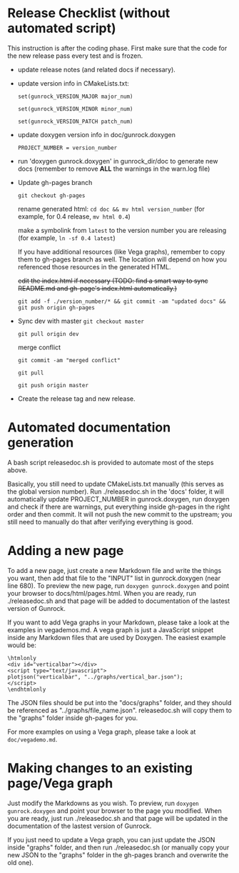Release Checklist (without automated script)
==============

This instruction is after the coding phase. First make sure that the code for the new release pass every test and is frozen.

- update release notes (and related docs if necessary).
- update version info in CMakeLists.txt:

  `set(gunrock_VERSION_MAJOR major_num)`
  
  `set(gunrock_VERSION_MINOR minor_num)`
  
  `set(gunrock_VERSION_PATCH patch_num)`
- update doxygen version info in doc/gunrock.doxygen
  
  `PROJECT_NUMBER = version_number`
- run 'doxygen gunrock.doxygen' in gunrock_dir/doc to generate new docs (remember to remove **ALL**
  the warnings in the warn.log file)
  
- Update gh-pages branch

  `git checkout gh-pages`
  
  rename generated html: `cd doc && mv html version_number` (for example, for 0.4 release, `mv html 0.4`)

  make a symbolink from `latest` to the version number you are releasing (for example, `ln -sf 0.4 latest`)

  If you have additional resources (like Vega graphs), remember to copy them to gh-pages branch as well. 
  The location will depend on how you referenced those resources in the generated HTML.

  ~~edit the index.html if necessary (TODO: find a smart way to sync README.md and gh-page's index.html automatically.)~~
  
  `git add -f ./version_number/* && git commit -am "updated docs" && git push origin gh-pages`
  
- Sync dev with master
  `git checkout master`
  
  `git pull origin dev`
  
  merge conflict
  
  `git commit -am "merged conflict"`
  
  `git pull`
  
  `git push origin master`
  
- Create the release tag and new release.

Automated documentation generation
==============
A bash script releasedoc.sh is provided to automate most of the steps above.

Basically, you still need to update CMakeLists.txt manually (this serves as the
global version number). Run ./releasedoc.sh in the 'docs' folder, it will
automatically update PROJECT_NUMBER in gunrock.doxygen, 
run doxygen and check if there are warnings, put everything inside gh-pages in
the right order and then commit. It will not push the new commit to the 
upstream; you still need to manually do that after verifying everything is good.

Adding a new page
==============

To add a new page, just create a new Markdown file and write the things you want,
then add that file to the "INPUT" list in gunrock.doxygen (near line 680).
To preview the new page, run `doxygen gunrock.doxygen` and point your browser to
docs/html/pages.html. When you are ready, run ./releasedoc.sh and that page will
be added to documentation of the lastest version of Gunrock.

If you want to add Vega graphs in your Markdown, please take a look at the examples in
vegademos.md. A vega graph is just a JavaScript snippet inside any Markdown files 
that are used by Doxygen. The easiest example would be: 

```
\htmlonly
<div id="verticalbar"></div>
<script type="text/javascript">
plotjson("verticalbar", "../graphs/vertical_bar.json");
</script>
\endhtmlonly
```

The JSON files should be put into the "docs/graphs" folder, and they should be 
referenced as "../graphs/file_name.json". 
releasedoc.sh will copy them to the "graphs" folder inside gh-pages for you.

For more examples on using a Vega graph, please take a look at `doc/vegademo.md`.

Making changes to an existing page/Vega graph
==============
Just modify the Markdowns as you wish. To preview, run `doxygen gunrock.doxygen` 
and point your browser to the page you modified. When you are ready, 
just run ./releasedoc.sh and that page will
be updated in the documentation of the lastest version of Gunrock.

If you just need to update a Vega graph, you can just update the JSON inside
"graphs" folder, and then run ./releasedoc.sh (or manually copy your new JSON
to the "graphs" folder in the gh-pages branch and overwrite the old one).


